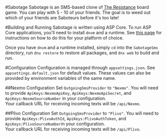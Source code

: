 #Sabotage
Sabotage is an SMS-based clone of [The Resistance](https://en.wikipedia.org/wiki/The_Resistance_(game)) board game.
You can play with 5 - 10 of your friends. The goal is to weed out which of your friends are Saboteurs before it's too late!

#Building and Running
Sabotage is written using ASP Core. To run ASP Core applications, you'll need to install `dnvm` and a runtime.
See [this page](https://docs.asp.net/en/latest/getting-started/) for instructions on how to do this for your platform of choice.

Once you have `dnvm` and a runtime installed, simply `cd` into the `SabotageSms` directory, run `dnu restore` to restore all packages, and `dnx web` to build and run.

#Configuration
Configuration is managed through `appsettings.json`. See `appsettings.default.json` for default values.
These values can also be provided by environment variables of the same name.

##Nexmo Configuration
Set `OutgoingSmsProvider` to `"Nexmo"`. You will need to provide `ApiKeys:NexmoApiKey`, `ApiKeys:NexmoApiSecret`, and `ApiKeys:NexmoSourceNumber` in your configuration.<br />
Your callback URL for receiving incoming texts will be `/api/Nexmo`.

##Plivo Configuration 
Set `OutgoingSmsProvider` to `"Plivo"`. You will need to provide `ApiKeys:PlivoAuthId`, `ApiKeys:PlivoAuthToken`, and `ApiKeys:PlivoSourceNumber`in your configuration.<br />
Your callback URL for receiving incoming texts will be `/api/Plivo`.
